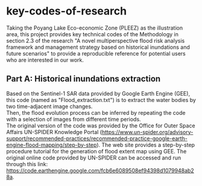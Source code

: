 # key-codes-of-research
 Taking the Poyang Lake Eco-economic Zone (PLEEZ) as the illustration area, this project provides key technical codes of the Methodology in section 2.3 of the research "A novel multiperspective flood risk analysis framework and management strategy based on historical inundations and future scenarios" to provide a reproducible reference for potential users who are interested in our work.
## Part A: Historical inundations extraction 
 Based on the Sentinel-1 SAR data provided by Google Earth Engine (GEE), this code (named as "Flood_extraction.txt") is to extract the water bodies by two time-adjacent image changes.  
 Then, the flood evolution process can be inferred by repeating the code with a selection of images from different time periods.  
 The original version of the code was provided by the Office for Outer Space Affairs UN-SPIDER Knowledge Portal (https://www.un-spider.org/advisory-support/recommended-practices/recommended-practice-google-earth-engine-flood-mapping/step-by-step). The web site provides a step-by-step procedure tutorial for the generation of flood extent map using GEE. The original online code provided by UN-SPIDER can be accessed and run through this link: https://code.earthengine.google.com/fcb6e6089508ef94398d1079948ab28a. </small>
